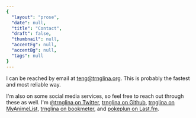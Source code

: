 ```yaml
---
{
  "layout": "prose",
  "date": null,
  "title": "Contact",
  "draft": false,
  "thumbnail": null,
  "accentFg": null,
  "accentBg": null,
  "tags": null
}
---
```


I can be reached by email at [teng@trnglina.org](mailto:teng@trnglina.org). This is probably the fastest and most reliable way.

I'm also on some social media services, so feel free to reach out through these as well. I'm <a href="https://twitter.com/trnglina" target="_blank" rel="noopener noreferrer">@trnglina on Twitter</a>, <a href="https://github.com/trnglina" target="_blank" rel="noopener noreferrer">trnglina on Github</a>, <a href="https://myanimelist.net/animelist/trnglina" target="_blank" rel="noopener noreferrer">trnglina on MyAnimeList</a>, <a href="https://bookmeter.com/users/1171178" target="_blank" rel="noopener noreferrer">trnglina on bookmeter</a>, and <a href="https://www.last.fm/user/pokeplun" target="_blank" rel="noopener noreferrer">pokeplun on Last.fm</a>.
